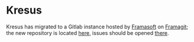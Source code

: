 # Kresus

Kresus has migrated to a Gitlab instance hosted by
[Framasoft](http://framasoft.org/) on [Framagit](https://framagit.org/); the
new repository is located [here](https://framagit.org/bnjbvr/kresus), issues
should be opened [there](https://framagit.org/bnjbvr/kresus/issues).
